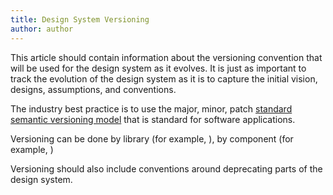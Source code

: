 ```yaml
---
title: Design System Versioning
author: author
---
```


This article should contain information about the versioning convention that will be used for the design system as it evolves. It is just as important to track the evolution of the design system as it is to capture the initial vision, designs, assumptions, and conventions.

The industry best practice is to use the major, minor, patch [standard semantic versioning model](https://semver.org/) that is standard for software applications.

Versioning can be done by library (for example, ), by component (for example, )

Versioning should also include conventions around deprecating parts of the design system.
